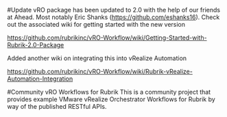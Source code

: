 #Update
vRO package has been updated to 2.0 with the help of our friends at Ahead.  Most notably Eric Shanks (https://github.com/eshanks16).  Check out the associated wiki for getting started with the new version

https://github.com/rubrikinc/vRO-Workflow/wiki/Getting-Started-with-Rubrik-2.0-Package

Added another wiki on integrating this into vRealize Automation

https://github.com/rubrikinc/vRO-Workflow/wiki/Rubrik-vRealize-Automation-Integration

#Community vRO Workflows for Rubrik
This is a community project that provides example VMware vRealize Orchestrator Workflows for Rubrik by way of the published RESTful APIs.



